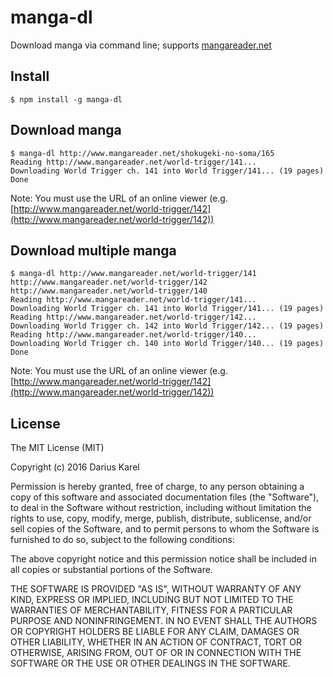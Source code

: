 # manga-dl
Download manga via command line; supports [mangareader.net](http://www.mangareader.net)

## Install
    $ npm install -g manga-dl

## Download manga
    $ manga-dl http://www.mangareader.net/shokugeki-no-soma/165
    Reading http://www.mangareader.net/world-trigger/141...
    Downloading World Trigger ch. 141 into World Trigger/141... (19 pages)
    Done

Note: You must use the URL of an online viewer (e.g. [http://www.mangareader.net/world-trigger/142](http://www.mangareader.net/world-trigger/142))

## Download multiple manga
    $ manga-dl http://www.mangareader.net/world-trigger/141 http://www.mangareader.net/world-trigger/142 http://www.mangareader.net/world-trigger/140
    Reading http://www.mangareader.net/world-trigger/141...
    Downloading World Trigger ch. 141 into World Trigger/141... (19 pages)
    Reading http://www.mangareader.net/world-trigger/142...
    Downloading World Trigger ch. 142 into World Trigger/142... (19 pages)
    Reading http://www.mangareader.net/world-trigger/140...
    Downloading World Trigger ch. 140 into World Trigger/140... (19 pages)
    Done

Note: You must use the URL of an online viewer (e.g. [http://www.mangareader.net/world-trigger/142](http://www.mangareader.net/world-trigger/142))

## License

The MIT License (MIT)

Copyright (c) 2016 Darius Karel

Permission is hereby granted, free of charge, to any person obtaining a copy of this software and associated documentation files (the "Software"), to deal in the Software without restriction, including without limitation the rights to use, copy, modify, merge, publish, distribute, sublicense, and/or sell copies of the Software, and to permit persons to whom the Software is furnished to do so, subject to the following conditions:

The above copyright notice and this permission notice shall be included in all copies or substantial portions of the Software.

THE SOFTWARE IS PROVIDED "AS IS", WITHOUT WARRANTY OF ANY KIND, EXPRESS OR IMPLIED, INCLUDING BUT NOT LIMITED TO THE WARRANTIES OF MERCHANTABILITY, FITNESS FOR A PARTICULAR PURPOSE AND NONINFRINGEMENT. IN NO EVENT SHALL THE AUTHORS OR COPYRIGHT HOLDERS BE LIABLE FOR ANY CLAIM, DAMAGES OR OTHER LIABILITY, WHETHER IN AN ACTION OF CONTRACT, TORT OR OTHERWISE, ARISING FROM, OUT OF OR IN CONNECTION WITH THE SOFTWARE OR THE USE OR OTHER DEALINGS IN THE SOFTWARE.